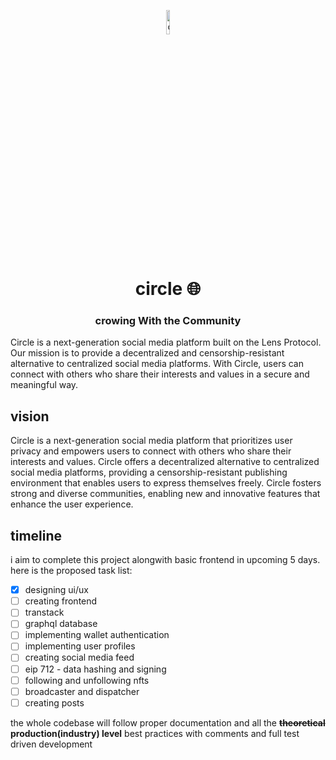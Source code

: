 <p align="center">
    <img src="https://github.com/akshatcoder-hash/G2-CircleSocial/assets/69577224/271c733a-2347-4849-9ad2-98d4b6fb0782" alt="circle-logo" width="10%" />
    <h1 align="center">circle 🌐</h1>
    <h3 align="center">crowing With the Community</h3>
</p>
Circle is a next-generation social media platform built on the Lens Protocol. Our mission is to provide a decentralized and censorship-resistant alternative to centralized social media platforms. With Circle, users can connect with others who share their interests and values in a secure and meaningful way.

## vision

Circle is a next-generation social media platform that prioritizes user privacy and empowers users to connect with others who share their interests and values.
Circle offers a decentralized alternative to centralized social media platforms, providing a censorship-resistant publishing environment that enables users to express themselves freely. Circle fosters strong and diverse communities, enabling new and innovative features that enhance the user experience.

## timeline

i aim to complete this project alongwith basic frontend in upcoming 5 days. here is the proposed task list:

- [x] designing ui/ux
- [ ] creating frontend
- [ ] transtack
- [ ] graphql database
- [ ] implementing wallet authentication
- [ ] implementing user profiles
- [ ] creating social media feed
- [ ] eip 712 - data hashing and signing
- [ ] following and unfollowing nfts
- [ ] broadcaster and dispatcher
- [ ] creating posts

the whole codebase will follow proper documentation and all the **~~theoretical~~ production(industry) level** best practices with comments and full test driven development
